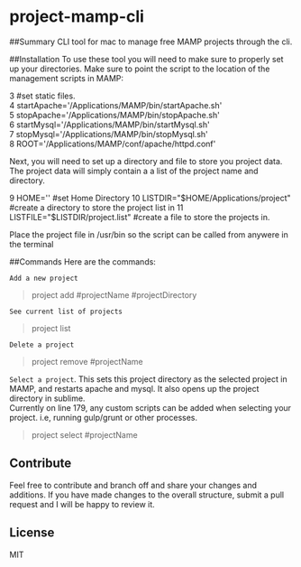 # project-mamp-cli

##Summary
CLI tool for mac to manage free MAMP projects through the cli.

##Installation
To use these tool you will need to make sure to properly set up your directories. Make sure to point the script to the location of the management scripts in MAMP:  

  3 #set static files.  
  4 startApache='/Applications/MAMP/bin/startApache.sh'  
  5 stopApache='/Applications/MAMP/bin/stopApache.sh'  
  6 startMysql='/Applications/MAMP/bin/startMysql.sh'  
  7 stopMysql='/Applications/MAMP/bin/stopMysql.sh'  
  8 ROOT='/Applications/MAMP/conf/apache/httpd.conf'  
  
Next, you will need to set up a directory and file to store you project data. The project data will simply contain a a list of the project name and directory.
  
  9 HOME='' #set Home Directory
 10 LISTDIR="$HOME/Applications/project" #create a directory to store the project list in
 11 LISTFILE="$LISTDIR/project.list" #create a file to store the projects in.

Place the project file in /usr/bin so the script can be called from anywere in the terminal

##Commands
Here are the commands:

`Add a new project`

> project add #projectName #projectDirectory

`See current list of projects`

> project list

`Delete a project`

> project remove #projectName

`Select a project`. This sets this project directory as the selected project in MAMP, and restarts apache and mysql.
It also opens up the project directory in sublime.  
Currently on line 179, any custom scripts can be added when selecting your project. i.e, running gulp/grunt or other processes.  

> project select #projectName

## Contribute
Feel free to contribute and branch off and share your changes and additions. If you have made changes to the overall structure, submit a pull request and I will be happy to review it.

## License
MIT
